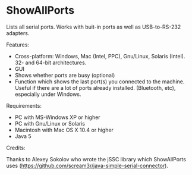 ShowAllPorts
============

Lists all serial ports. Works with buit-in ports as well as USB-to-RS-232 adapters.

Features:

  * Cross-platform: Windows, Mac (Intel, PPC), Gnu/Linux, Solaris (Intel). 32- and 64-bit architectures.
  * GUI
  * Shows whether ports are busy (optional)
  * Function which shows the last port(s) you connected to the machine. Useful if there are a lot of ports already installed. (Bluetooth, etc), especially under Windows.
  
Requirements:

  * PC with MS-Windows XP or higher
  * PC with Gnu/Linux or Solaris
  * Macintosh with Mac OS X 10.4 or higher
  * Java 5

Credits:

Thanks to Alexey Sokolov who wrote the jSSC library which ShowAllPorts uses (https://github.com/scream3r/java-simple-serial-connector).
